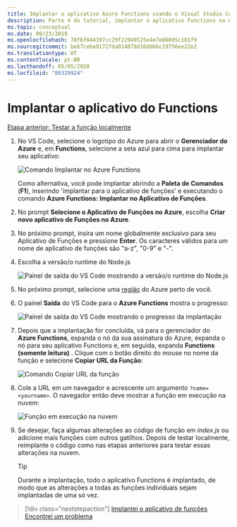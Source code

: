 ```yaml
---
title: Implantar o aplicativo Azure Functions usando o Visual Studio Code
description: Parte 4 do tutorial, implantar o aplicativo Functions na nuvem.
ms.topic: conceptual
ms.date: 09/23/2019
ms.openlocfilehash: 78f6f044397cc29f22949525e4e7e860d5c101f9
ms.sourcegitcommit: be67ceba91727da014879d16bbbbc19756ee22e2
ms.translationtype: HT
ms.contentlocale: pt-BR
ms.lasthandoff: 05/05/2020
ms.locfileid: "80329924"
---
```

# <a name="deploy-the-functions-app"></a>Implantar o aplicativo do Functions

[Etapa anterior: Testar a função localmente](tutorial-vscode-serverless-node-03.md)

1. No VS Code, selecione o logotipo do Azure para abrir o **Gerenciador do Azure** e, em **Functions**, selecione a seta azul para cima para implantar seu aplicativo:

    ![Comando Implantar no Azure Functions](media/functions-extension/deploy-app.png)

    Como alternativa, você pode implantar abrindo a **Paleta de Comandos** (**F1**), inserindo 'implantar para o aplicativo de funções' e executando o comando **Azure Functions: Implantar no Aplicativo de Funções**.

1. No prompt **Selecione o Aplicativo de Funções no Azure**, escolha **Criar novo aplicativo de Funções no Azure**.

1. No próximo prompt, insira um nome globalmente exclusivo para seu Aplicativo de Funções e pressione **Enter**. Os caracteres válidos para um nome de aplicativo de funções são "a-z", "0-9" e "-".

1. Escolha a versão/o runtime do Node.js

    ![Painel de saída do VS Code mostrando a versão/o runtime do Node.js](media/functions-extension/nodejs-runtime-version.png)

1. No próximo prompt, selecione uma [região](https://azure.microsoft.com/regions/) do Azure perto de você.

1. O painel **Saída** do VS Code para o **Azure Functions** mostra o progresso:

    ![Painel de saída do VS Code mostrando o progresso da implantação](media/functions-extension/deploy-progress.png)

1. Depois que a implantação for concluída, vá para o gerenciador do **Azure Functions**, expanda o nó da sua assinatura do Azure, expanda o nó para seu aplicativo Functions e, em seguida, expanda **Functions (somente leitura)** . Clique com o botão direito do mouse no nome da função e selecione **Copiar URL da Função**:

    ![Comando Copiar URL da função](media/functions-extension/copy-function-url-command.png)

1. Cole a URL em um navegador e acrescente um argumento `?name=<yourname>`. O navegador então deve mostrar a função em execução na nuvem:

    ![Função em execução na nuvem](media/functions-extension/remote-test-browser.png)

1. Se desejar, faça algumas alterações ao código de função em *index.js* ou adicione mais funções com outros gatilhos. Depois de testar localmente, reimplante o código como nas etapas anteriores para testar essas alterações na nuvem.

    > [!TIP]
    > Durante a implantação, todo o aplicativo Functions é implantado, de modo que as alterações a todas as funções individuais sejam implantadas de uma só vez.

> [!div class="nextstepaction"]
> [Implantei o aplicativo de funções](tutorial-vscode-serverless-node-05.md) [Encontrei um problema](https://www.research.net/r/PWZWZ52?tutorial=node-deployment-azurefunctions&step=deploy-app)
